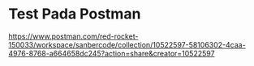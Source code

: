 
# Test Pada Postman

https://www.postman.com/red-rocket-150033/workspace/sanbercode/collection/10522597-58106302-4caa-4976-8768-a664658dc245?action=share&creator=10522597